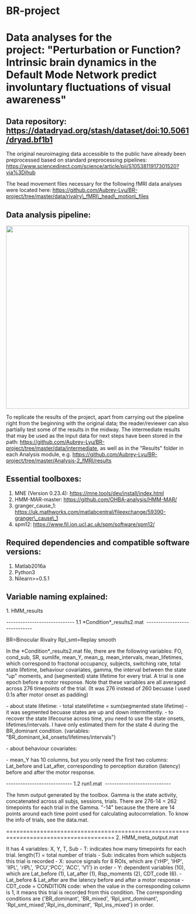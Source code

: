 # BR-project

# Data analyses for the project: "Perturbation or Function? Intrinsic brain dynamics in the Default Mode Network predict involuntary fluctuations of visual awareness"

## Data repository: https://datadryad.org/stash/dataset/doi:10.5061/dryad.bf1b1

The original neuroimaging data accessible to the public have already been preprocessed based on standard preprocessing pipelines: https://www.sciencedirect.com/science/article/pii/S1053811917301520?via%3Dihub

The head movement files necessary for the following fMRI data analyses were located here: https://github.com/Aubrey-Lyu/BR-project/tree/master/data/rivalry\_fMRI\_head\_motion\_files

## Data analysis pipeline:

<img src="https://user-images.githubusercontent.com/76256272/123517825-09587880-d69b-11eb-8f8c-bf3edb74d3d7.png" width="500">

To replicate the results of the project, apart from carrying out the pipeline right from the beginning with the original data; the reader/reviewer can also partially test some of the results in the midway. The intermediate results that may be used as the input data for next steps have been stored in the path: https://github.com/Aubrey-Lyu/BR-project/tree/master/data/intermediate, as well as in the "Results" folder in each Analysis module, e.g. https://github.com/Aubrey-Lyu/BR-project/tree/master/Analysis-2_fMRI/results

## Essential toolboxes:

1.  MNE (Version 0.23.4): https://mne.tools/dev/install/index.html
2.  HMM-MAR-master: https://github.com/OHBA-analysis/HMM-MAR/
3.  granger\_cause\_1: https://uk.mathworks.com/matlabcentral/fileexchange/59390-granger\_cause\_1
4.  spm12: https://www.fil.ion.ucl.ac.uk/spm/software/spm12/

## Required dependencies and compatible software versions:
1.  Matlab2016a
2.  Python3
3.  Nilearn>=0.5.1

## Variable naming explained: 

1\. HMM_results

\-\-\-\-\-\-\-\-\-\-\-\-\-\-\-\-\-\-\-\-\-\-\-\-\-\-\-\-\-
1.1 \*Condition\*_results2.mat 
\-\-\-\-\-\-\-\-\-\-\-\-\-\-\-\-\-\-\-\-\-\-\-\-\-\-\-\-\-

BR=Binocular Rivalry
Rpl_smt=Replay smooth

In the \*Condition\*\_results2.mat file, there are the following variables: FO, cond\_sub, SR, sumlife, mean\_Y, mean\_g, mean\_intervals, mean\_lifetimes, which correspond to fractonal occupancy, subjects, switching rate, total state lifetime, behaviour covariates, gamma, the interval between the state "up" moments, and (segmented) state lifetime for every trial. A trial is one epoch before a motor response. Note that these variables are all averaged across 276 timepoints of the trial. (It was 276 instead of 260 becuase I used 0.1s after motor onset as padding)

\- about state lifetime:
\- total statelifetime = sum(segmented state lifetime)
\- it was segmented becuase states are up and down intermittently.
\- to recover the state lifecourse across time, you need to use the state onsets, lifetimes/intervals. I have only estimated them for the state 4 during the BR\_dominant condition. (variables: "BR\_dominant\_k4\_onsets/lifetimes/intervals")

\- about behaviour covariates:

\- mean\_Y has 10 columns, but you only need the first two columns: Lat\_before and Lat_after, corresponding to perception duration (latency) before and after the motor response.

\-\-\-\-\-\-\-\-\-\-\-\-\-\-\-\-\-\-\-\-\-\-\-\-\-\-\-\-
1.2 run1.mat 
\-\-\-\-\-\-\-\-\-\-\-\-\-\-\-\-\-\-\-\-\-\-\-\-\-\-\-\-

The hmm output generated by the toolbox.
Gamma is the state activity, concatenated across all subjs, sessions, trials.
There are 276-14 = 262 timepoints for each trial in the Gamma. "-14" because the there are 14 points around each time point used for calculating autocorrelation.
To know the info of trials, see the data.mat.

======================================================================================
2\. HMM\_meta\_output.mat

It has 4 variables: X, Y, T, Sub
\- T: indicates how many timepoints for each trial. length(T) = total number of trials
\- Sub: indicates from which subjects this trial is recorded
\- X: source signals for 8 ROIs, which are {'rHP', 'lHP', 'lIPL', 'rIPL', 'PCU','PCC', 'ACC', 'V1'} in order
\- Y: dependent variables (10), which are Lat\_before (1), Lat\_after (1), Rsp\_moments (2), CDT\_code (6).
\- Lat\_before & Lat\_after are the latency before and after a motor response
\- CDT\_code = CONDITION code: when the value in the corresponding column is 1, it means this trial is recorded from this condition. The corresponding conditions are {'BR\_dominant', 'BR\_mixed', 'Rpl\_smt\_dominant', 'Rpl\_smt\_mixed','Rpl\_ins\_dominant', 'Rpl\_ins_mixed'} in order.
